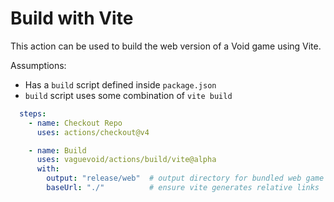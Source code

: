 # Build with Vite

This action can be used to build the web version of a Void game using Vite.

Assumptions:
  * Has a `build` script defined inside `package.json`
  * `build` script uses some combination of `vite build`

```yaml
  steps:
    - name: Checkout Repo
      uses: actions/checkout@v4

    - name: Build
      uses: vaguevoid/actions/build/vite@alpha
      with:
        output: "release/web"  # output directory for bundled web game
        baseUrl: "./"          # ensure vite generates relative links
```
